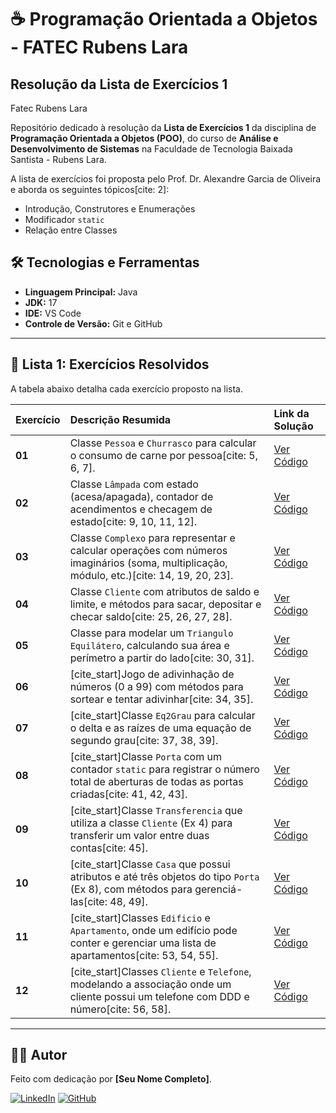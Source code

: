 # ☕ Programação Orientada a Objetos - FATEC Rubens Lara
## Resolução da Lista de Exercícios 1

Fatec Rubens Lara

Repositório dedicado à resolução da **Lista de Exercícios 1** da disciplina de **Programação Orientada a Objetos (POO)**, do curso de **Análise e Desenvolvimento de Sistemas** na Faculdade de Tecnologia Baixada Santista - Rubens Lara.

A lista de exercícios foi proposta pelo Prof. Dr. Alexandre Garcia de Oliveira e aborda os seguintes tópicos[cite: 2]:
* Introdução, Construtores e Enumerações
* Modificador `static`
* Relação entre Classes
  
## 🛠️ Tecnologias e Ferramentas

-   **Linguagem Principal:** Java
-   **JDK:** 17
-   **IDE:** VS Code
-   **Controle de Versão:** Git e GitHub

---

## 📖 Lista 1: Exercícios Resolvidos

A tabela abaixo detalha cada exercício proposto na lista.

| Exercício | Descrição Resumida | Link da Solução |
| :-------- | :----------------------------------------------------------- | :---------------------------------- |
| **01** | Classe `Pessoa` e `Churrasco` para calcular o consumo de carne por pessoa[cite: 5, 6, 7]. | [Ver Código](lista1/src/main/java/com/lista1/exercicio1) |
| **02** | Classe `Lâmpada` com estado (acesa/apagada), contador de acendimentos e checagem de estado[cite: 9, 10, 11, 12]. | [Ver Código](lista1/src/main/java/com/lista1/exercicio2/) |
| **03** | Classe `Complexo` para representar e calcular operações com números imaginários (soma, multiplicação, módulo, etc.)[cite: 14, 19, 20, 23]. | [Ver Código](lista1/src/main/java/com/lista1/exercicio3/) |
| **04** | Classe `Cliente` com atributos de saldo e limite, e métodos para sacar, depositar e checar saldo[cite: 25, 26, 27, 28]. | [Ver Código](lista1/src/main/java/com/lista1/exercicio4/) |
| **05** | Classe para modelar um `Triangulo Equilátero`, calculando sua área e perímetro a partir do lado[cite: 30, 31]. | [Ver Código](lista1/src/main/java/com/lista1/exercicio5/) |
| **06** | [cite_start]Jogo de adivinhação de números (0 a 99) com métodos para sortear e tentar adivinhar[cite: 34, 35]. | [Ver Código](./exercicio-06/) |
| **07** | [cite_start]Classe `Eq2Grau` para calcular o delta e as raízes de uma equação de segundo grau[cite: 37, 38, 39]. | [Ver Código](./exercicio-07/) |
| **08** | [cite_start]Classe `Porta` com um contador `static` para registrar o número total de aberturas de todas as portas criadas[cite: 41, 42, 43]. | [Ver Código](./exercicio-08/) |
| **09** | [cite_start]Classe `Transferencia` que utiliza a classe `Cliente` (Ex 4) para transferir um valor entre duas contas[cite: 45]. | [Ver Código](./exercicio-09/) |
| **10** | [cite_start]Classe `Casa` que possui atributos e até três objetos do tipo `Porta` (Ex 8), com métodos para gerenciá-las[cite: 48, 49]. | [Ver Código](./exercicio-10/) |
| **11** | [cite_start]Classes `Edificio` e `Apartamento`, onde um edifício pode conter e gerenciar uma lista de apartamentos[cite: 53, 54, 55]. | [Ver Código](./exercicio-11/) |
| **12** | [cite_start]Classes `Cliente` e `Telefone`, modelando a associação onde um cliente possui um telefone com DDD e número[cite: 56, 58]. | [Ver Código](./exercicio-12/) |

---

## 👨‍💻 Autor

Feito com dedicação por **[Seu Nome Completo]**.

[![LinkedIn](https://img.shields.io/badge/LinkedIn-0077B5?style=for-the-badge&logo=linkedin&logoColor=white)](https://www.linkedin.com/in/[SEU_LINKEDIN]/)
[![GitHub](https://img.shields.io/badge/GitHub-181717?style=for-the-badge&logo=github&logoColor=white)](https://github.com/[SEU_USUARIO_GITHUB]/)
